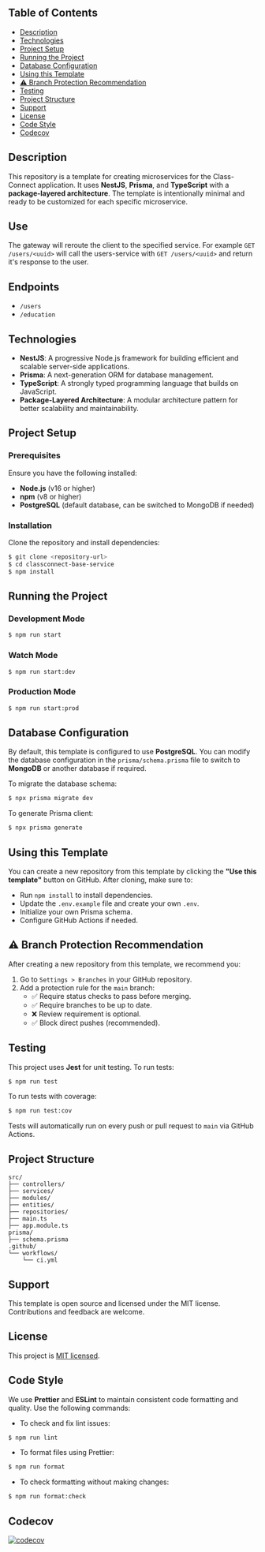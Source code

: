## Table of Contents

- [Description](#description)
- [Technologies](#technologies)
- [Project Setup](#project-setup)
- [Running the Project](#running-the-project)
- [Database Configuration](#database-configuration)
- [Using this Template](#using-this-template)
- [⚠️ Branch Protection Recommendation](#️-branch-protection-recommendation)
- [Testing](#testing)
- [Project Structure](#project-structure)
- [Support](#support)
- [License](#license)
- [Code Style](#code-style)
- [Codecov](#Codecov)

## Description

This repository is a template for creating microservices for the Class-Connect application. It uses **NestJS**, **Prisma**, and **TypeScript** with a **package-layered architecture**. The template is intentionally minimal and ready to be customized for each specific microservice.

## Use
The gateway will reroute the client to the specified service. For example `GET /users/<uuid>` will call the users-service with `GET /users/<uuid>` and return it's response to the user.

## Endpoints
- `/users`
- `/education`

## Technologies

- **NestJS**: A progressive Node.js framework for building efficient and scalable server-side applications.
- **Prisma**: A next-generation ORM for database management.
- **TypeScript**: A strongly typed programming language that builds on JavaScript.
- **Package-Layered Architecture**: A modular architecture pattern for better scalability and maintainability.

## Project Setup

### Prerequisites

Ensure you have the following installed:

- **Node.js** (v16 or higher)
- **npm** (v8 or higher)
- **PostgreSQL** (default database, can be switched to MongoDB if needed)

### Installation

Clone the repository and install dependencies:

```bash
$ git clone <repository-url>
$ cd classconnect-base-service
$ npm install
```

## Running the Project

### Development Mode

```bash
$ npm run start
```

### Watch Mode

```bash
$ npm run start:dev
```

### Production Mode

```bash
$ npm run start:prod
```

## Database Configuration

By default, this template is configured to use **PostgreSQL**. You can modify the database configuration in the `prisma/schema.prisma` file to switch to **MongoDB** or another database if required.

To migrate the database schema:

```bash
$ npx prisma migrate dev
```

To generate Prisma client:

```bash
$ npx prisma generate
```

## Using this Template

You can create a new repository from this template by clicking the **"Use this template"** button on GitHub. After cloning, make sure to:

- Run `npm install` to install dependencies.
- Update the `.env.example` file and create your own `.env`.
- Initialize your own Prisma schema.
- Configure GitHub Actions if needed.

## ⚠️ Branch Protection Recommendation

After creating a new repository from this template, we recommend you:

1. Go to `Settings > Branches` in your GitHub repository.
2. Add a protection rule for the `main` branch:
   - ✅ Require status checks to pass before merging.
   - ✅ Require branches to be up to date.
   - ❌ Review requirement is optional.
   - ✅ Block direct pushes (recommended).

## Testing

This project uses **Jest** for unit testing. To run tests:

```bash
$ npm run test
```

To run tests with coverage:

```bash
$ npm run test:cov
```

Tests will automatically run on every push or pull request to `main` via GitHub Actions.

## Project Structure

```
src/
├── controllers/
├── services/
├── modules/
├── entities/
├── repositories/
├── main.ts
├── app.module.ts
prisma/
├── schema.prisma
.github/
└── workflows/
    └── ci.yml
```

## Support

This template is open source and licensed under the MIT license. Contributions and feedback are welcome.

## License

This project is [MIT licensed](https://github.com/nestjs/nest/blob/master/LICENSE).

## Code Style

We use **Prettier** and **ESLint** to maintain consistent code formatting and quality. Use the following commands:

- To check and fix lint issues:

```bash
$ npm run lint
```

- To format files using Prettier:

```bash
$ npm run format
```

- To check formatting without making changes:

```bash
$ npm run format:check
```

## Codecov
[![codecov](https://codecov.io/github/IS2-Class-Connect/classconnect-gateway-service/graph/badge.svg?token=BCK7LDHO8U)](https://codecov.io/github/IS2-Class-Connect/classconnect-gateway-service)
